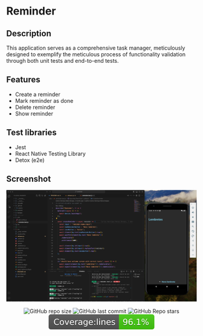 # Reminder 

## Description

  This application serves as a comprehensive task manager, meticulously designed to exemplify the meticulous process of functionality validation through both unit tests and end-to-end tests.

## Features

- Create a reminder
- Mark reminder as done
- Delete reminder
- Show reminder

## Test libraries

- Jest
- React Native Testing Library
- Detox (e2e)

## Screenshot
<div>
  <img src=".github/assets/screenshot.png" />
</div>


<p align="center">
  <img alt="GitHub repo size" src="https://img.shields.io/github/repo-size/CarlosHenr1que/reminder">
  
  <img alt="GitHub last commit" src="https://img.shields.io/github/last-commit/CarlosHenr1que/reminder">
    
  <img alt="GitHub Repo stars" src="https://img.shields.io/github/stars/CarlosHenr1que/reminder">

  <img alt="Coverage" src="./badges/badge-lines.svg">
</p>